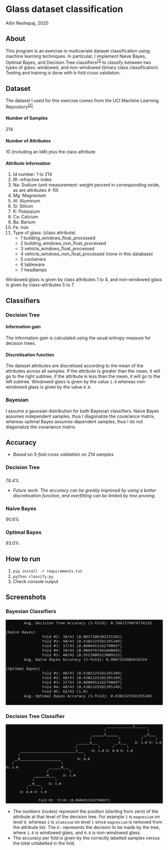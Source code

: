# Glass dataset classification
Altin Rexhepaj, 2020

## About
This program is an exercise in multivariate dataset classification using machine learning techniques. In particular, I implement Naive Bayes, Optimal Bayes, and Decision Tree classifiers<sup>[[1]](http://www.uoitc.edu.iq/images/documents/informatics-institute/Competitive_exam/Artificial_Intelligence.pdf)</sup> to classify between two types of glass: windowed, and non-windowed (binary class classification). Testing and training is done with k-fold cross validation.

## Dataset
The dataset I used for this exercise comes from the UCI Machine Learning Repository<sup>[[2]](https://archive.ics.uci.edu/ml/datasets/glass+identification)</sup>.  

#### Number of Samples
214

#### Number of Attributes
10 (including an Id#) plus the class attribute

#### Attribute Information
 1. Id number: 1 to 214
 2. RI: refractive index
 3. Na: Sodium (unit measurement: weight percent in corresponding oxide, as 
                are attributes 4-10)
 4. Mg: Magnesium
 5. Al: Aluminum
 6. Si: Silicon
 7. K: Potassium
 8. Ca: Calcium
 9. Ba: Barium
10. Fe: Iron
11. Type of glass: (class attribute)
    * 1 building_windows_float_processed
    * 2 building_windows_non_float_processed
    * 3 vehicle_windows_float_processed
    * 4 vehicle_windows_non_float_processed (none in this database)
    * 5 containers
    * 6 tableware
    * 7 headlamps

Windowed glass is given by class attributes 1 to 4, and non-windowed glass is given by class-attributes 5 to 7.  

## Classifiers
### Decision Tree
#### Information gain
The information gain is calculated using the usual entropy measure for decision trees.

#### Discretisation function
The dataset attributes are discretised according to the mean of the attributes across all samples. If the attribute is greater than the mean, it will go to the right subtree, if the attribute is less than the mean, it will go to the left subtree. Windowed glass is given by the value `1.0` whereas non-windowed glass is given by the value `0.0`.

### Bayesian
I assume a gaussian distribution for both Bayesian classifiers. Naive Bayes assumes independent samples, thus I diagonalize the covariance matrix, whereas optimal Bayes assumes dependent samples, thus I do not diagonalize the covariance matrix.

## Accuracy
* *Based on 5-fold cross validation on 214 samples*
### Decision Tree
#####
78.4%
* *Future work: The accuracy can be greatly improved by using a better discretisation function, and overfitting can be limited by tree pruning.*

### Naive Bayes
90.6%

### Optimal Bayes 
93.0%

## How to run
1. `pip install -r requirements.txt`
2. `python classify.py`
3. Check console output

## Screenshots
### Bayesian Classifiers
![image](https://github.com/altin/glass-classifier-ml/blob/master/bayesexample.PNG)

### Decision Tree Classifier
![image](https://github.com/altin/glass-classifier-ml/blob/master/dtexample.PNG)
* The numbers (nodes) represent the position (starting from zero) of the attribute at that level of the decision tree. For example `2` is `magnesium` on level `0`, whereas `2` is `aluminum` on level `1` since `magnesium` is removed from the attribute list. The `D:` represents the decision to be made by the tree, where `1.0` is windowed glass, and `0.0` is non-windowed glass.  
* The accuracy per fold is given by the correctly labelled samples versus the total unlabelled in the fold.


